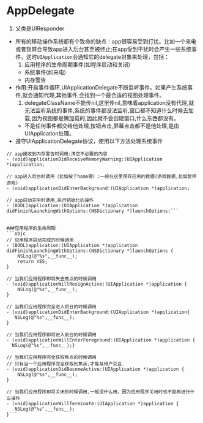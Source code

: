 # AppDelegate
1. 父类是UIResponder
- 所有的移动操作系统都有个致命的缺点：app很容易受到打扰。比如一个来电或者锁屏会导致app进入后台甚至被终止;在app受到干扰时会产生一些系统事件，这时`UIApplication`会通知它的delegate对象来处理，包括：
    1. 应用程序的生命周期事件(如程序启动和关闭)
    - 系统事件(如来电)
    - 内存警告
- 作用:开启事件循环,UIApplicationDelegate不断监听事件。如果产生系统事件,就会通知代理,其他事件,会找到一个最合适的视图处理事件。
    1. delegateClassName不能传nil,这里传nil,意味着application没有代理,就无法监听系统的事件,系统的事件都没法监听,窗口都不知道什么时候去加载,因为视图都是懒加载的,因此就不会创建窗口,什么东西都没有。
    - 不是任何事件都交给他处理,按钮点击,屏幕点击都不是他处理,是由UIApplication处理。
- 遵守UIApplicationDelegate协议，使用以下方法处理系统事件

```objc
// app接收到内存警告时调用:清空不必要的内容
- (void)applicationDidReceiveMemoryWarning:(UIApplication *)application;

// app进入后台时调用（比如按了home键）:一般在这里保存应用的数据(游戏数据,比如暂停游戏)
- (void)applicationDidEnterBackground:(UIApplication *)application;

// app启动完毕时调用,执行初始化的操作
- (BOOL)application:(UIApplication *)application didFinishLaunchingWithOptions:(NSDictionary *)launchOptions;```


###应用程序的生命周期
```objc
// 应用程序启动完成的时候调用
- (BOOL)application:(UIApplication *)application didFinishLaunchingWithOptions:(NSDictionary *)launchOptions {
    NSLog(@"%s",__func__);
    return YES;
}

// 当我们应用程序即将失去焦点的时候调用
- (void)applicationWillResignActive:(UIApplication *)application {
    NSLog(@"%s",__func__);
}

// 当我们应用程序完全进入后台的时候调用
- (void)applicationDidEnterBackground:(UIApplication *)application{
   NSLog(@"%s",__func__);
}

// 当我们应用程序即将进入前台的时候调用
- (void)applicationWillEnterForeground:(UIApplication *)application {
  NSLog(@"%s",__func__);}

// 当我们应用程序完全获取焦点的时候调用
// 只有当一个应用程序完全获取到焦点,才能与用户交互.
- (void)applicationDidBecomeActive:(UIApplication *)application {
    NSLog(@"%s",__func__);
}

// 当我们应用程序即将关闭的时候调用,一般没什么用，因为应用程序关闭时也不能再进行什么操作
- (void)applicationWillTerminate:(UIApplication *)application {
   NSLog(@"%s",__func__);
}```
